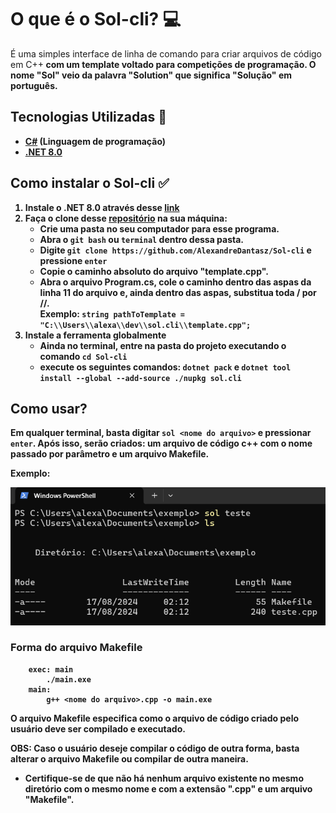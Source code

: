 # O que é o Sol-cli? :computer:
É uma simples interface de linha de comando para criar arquivos de código em C++<b>
com um template voltado para competições de programação. O nome "Sol" veio da palavra "Solution" que significa "Solução" em português.

## Tecnologias Utilizadas :pushpin:
- [C#](https://learn.microsoft.com/en-us/dotnet/csharp/) (Linguagem de programação)<br>
- [.NET 8.0](https://dotnet.microsoft.com/en-us/download/dotnet)<br>

## Como instalar o Sol-cli :white_check_mark:
1. Instale o **.NET 8.0** através desse [link](https://dotnet.microsoft.com/en-us/download/dotnet/8.0)
2. Faça o clone desse [repositório](https://github.com/AlexandreDantasz/Sol-cli) na sua máquina:
    - Crie uma pasta no seu computador para esse programa.
    - Abra o `git bash` ou `terminal` dentro dessa pasta.
    - Digite `git clone https://github.com/AlexandreDantasz/Sol-cli` e pressione `enter`
    - Copie o caminho absoluto do arquivo "template.cpp".
    - Abra o arquivo Program.cs, cole o caminho dentro das aspas da linha 11 do arquivo e, ainda dentro das aspas, substitua toda / por //. <br>
    Exemplo: ``string pathToTemplate = "C:\\Users\\alexa\\dev\\sol.cli\\template.cpp";``
3. Instale a ferramenta globalmente
    - Ainda no terminal, entre na pasta do projeto executando o comando `cd Sol-cli`
    - execute os seguintes comandos: `dotnet pack` e `dotnet tool install --global --add-source ./nupkg sol.cli`

## Como usar?
Em qualquer terminal, basta digitar `sol <nome do arquivo>` e pressionar `enter`.
Após isso, serão criados: um arquivo de código c++ com o nome passado por parâmetro e um arquivo Makefile.

Exemplo: <br>

<img src="./Assets/exemplo.png"/>

### Forma do arquivo Makefile
```
    exec: main
        ./main.exe
    main:
        g++ <nome do arquivo>.cpp -o main.exe
```

O arquivo Makefile especifica como o arquivo de código criado pelo usuário deve ser compilado e executado.  

OBS: Caso o usuário deseje compilar o código de outra forma, basta alterar o arquivo Makefile ou compilar de outra maneira.

- Certifique-se de que não há nenhum arquivo existente no mesmo diretório com o mesmo nome e com a extensão ".cpp" e um arquivo "Makefile".